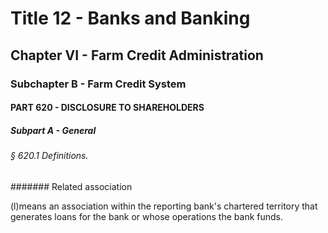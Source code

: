 
# Title 12 - Banks and Banking
## Chapter VI - Farm Credit Administration
### Subchapter B - Farm Credit System
#### PART 620 - DISCLOSURE TO SHAREHOLDERS
##### Subpart A - General
###### § 620.1 Definitions.
####### Related association

(l)means an association within the reporting bank's chartered territory that generates loans for the bank or whose operations the bank funds.
